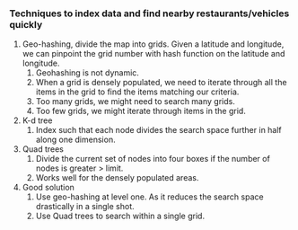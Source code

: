 ### Techniques to index data and find nearby restaurants/vehicles quickly
1. Geo-hashing, divide the map into grids. Given a latitude and longitude, we can pinpoint the grid number with hash function on the latitude and longitude.
   1. Geohashing is not dynamic.
   2. When a grid is densely populated, we need to iterate through all the items in the grid to find the items matching our criteria.
   3. Too many grids, we might need to search many grids.
   4. Too few grids, we might iterate through items in the grid.
2. K-d tree
   1. Index such that each node divides the search space further in half along one dimension.
3. Quad trees
   1. Divide the current set of nodes into four boxes if the number of nodes is greater > limit.
   2. Works well for the densely populated areas.
4. Good solution
   1. Use geo-hashing at level one. As it reduces the search space drastically in a single shot.
   2. Use Quad trees to search within a single grid.